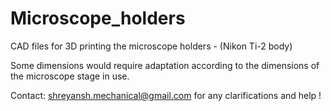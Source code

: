 # Microscope_holders
CAD files for 3D printing the microscope holders - (Nikon Ti-2 body)

Some dimensions would require adaptation according to the dimensions of the microscope stage in use. 

Contact: shreyansh.mechanical@gmail.com  for any clarifications and help ! 
